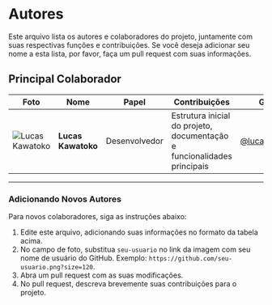 # Autores

Este arquivo lista os autores e colaboradores do projeto, juntamente com suas respectivas funções e contribuições. Se você deseja adicionar seu nome a esta lista, por favor, faça um pull request com suas informações.

## Principal Colaborador

| Foto                                       | Nome               | Papel                | Contribuições                 | GitHub                                  |
|--------------------------------------------|--------------------|----------------------|--------------------------------|-----------------------------------------|
| ![Lucas Kawatoko](https://github.com/lucaskawatoko.png?size=120) | **Lucas Kawatoko** | Desenvolvedor        | Estrutura inicial do projeto, documentação e funcionalidades principais | [@lucaskawatoko](https://github.com/lucaskawatoko) |

---

### Adicionando Novos Autores

Para novos colaboradores, siga as instruções abaixo:

1. Edite este arquivo, adicionando suas informações no formato da tabela acima.
2. No campo de foto, substitua `seu-usuario` no link da imagem com seu nome de usuário do GitHub. Exemplo: `https://github.com/seu-usuario.png?size=120`.
3. Abra um pull request com as suas modificações.
4. No pull request, descreva brevemente suas contribuições para o projeto.
